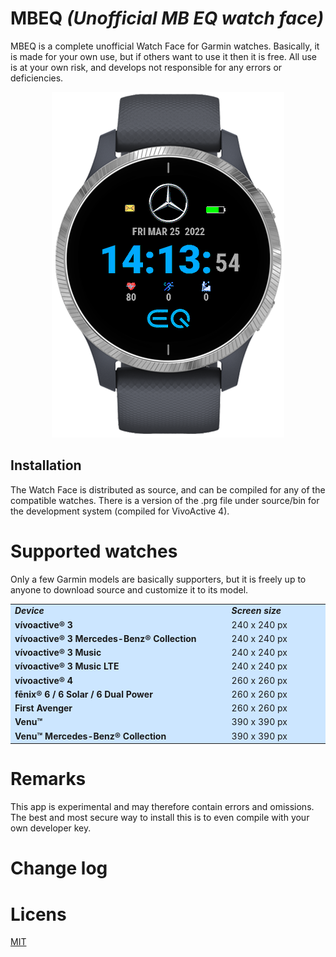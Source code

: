 # MBEQ *(Unofficial MB EQ watch face)*

MBEQ is a complete unofficial Watch Face for Garmin watches. Basically, it is made for your own use, but if others want to use it then it is free. All use is at your own risk, and develops not responsible for any errors or deficiencies.

<p align="center"><img src="https://github.com/boeyum/MBEQ/blob/main/mbeq.png"></p>

## Installation

The Watch Face is distributed as source, and can be compiled for any of the compatible watches. There is a version of the .prg file under source/bin for the development system (compiled for VivoActive 4). 

# Supported watches
Only a few Garmin models are basically supporters, but it is freely up to anyone to download source and customize it to its model.

<center>
<table style="background:#cce6ff">
  <tr>
    <td style="width:350px"><b><i>Device</b></i></td>
    <td  style="width:150px"><b><i>Screen size</b></i></td>
  </tr>
  <tr>
    <td><b>vívoactive® 3</td>
    <td>240 x 240 px</td>
  </tr>
  <tr>
    <td><b>vívoactive® 3 Mercedes-Benz® Collection</b></td>
    <td>240 x 240 px</td>
  </tr>
  <tr>
    <td><b>vívoactive® 3 Music</b></td>
    <td>240 x 240 px</td>
  </tr>
  <tr>
    <td><b>vívoactive® 3 Music LTE</b></td>
    <td>240 x 240 px</td>
  </tr>
  <tr>
    <td><b>vívoactive® 4</b></td>
    <td>260 x 260 px</td>
  </tr>
  <tr>
    <td><b>fēnix® 6 / 6 Solar / 6 Dual Power</b></td>
    <td>260 x 260 px</td>
  </tr>
  <tr>
    <td><b>First Avenger</b></td>
    <td>260 x 260 px</td>
  </tr>
  <tr>
    <td><b>Venu™</b></td>
    <td>390 x 390 px</td>
  </tr>
  <tr>
    <td><b>Venu™ Mercedes-Benz® Collection</b></td>
    <td>390 x 390 px</td>
  </tr>
</table></center>


# Remarks
This app is experimental and may therefore contain errors and omissions. The best and most secure way to install this is to even compile with your own developer key.

# Change log

# Licens
[MIT](https://opensource.org/licenses/MIT)
